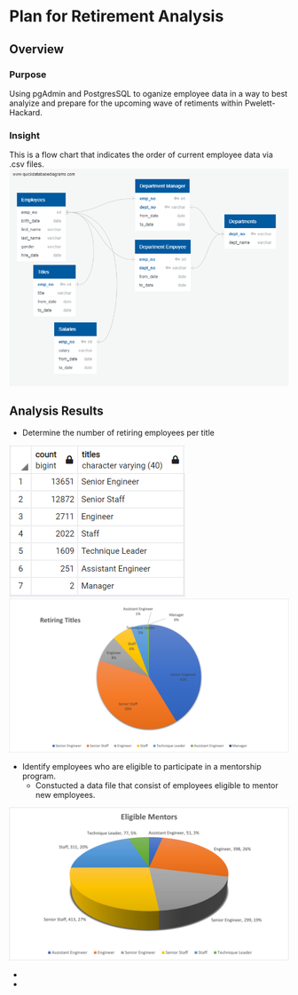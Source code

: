 # Plan for Retirement Analysis

## Overview

### Purpose
Using pgAdmin and PostgresSQL to oganize employee data in a way to best analyize and prepare for the upcoming wave of retiments within Pwelett-Hackard.

### Insight
This is a flow chart that indicates the order of current employee data via .csv files.
![Flow_Chart](./EmployeeDB.png)

## Analysis Results
- Determine the number of retiring employees per title 

![Retiring Count](./retiring_titles.png)
![Retiring Pie](./retirementpie.png)

- Identify employees who are eligible to participate in a mentorship program. 
  - Constucted a data file that consist of employees eligible to mentor new employees.

![Mentor Pie](./mentorpie.png)

-

-
